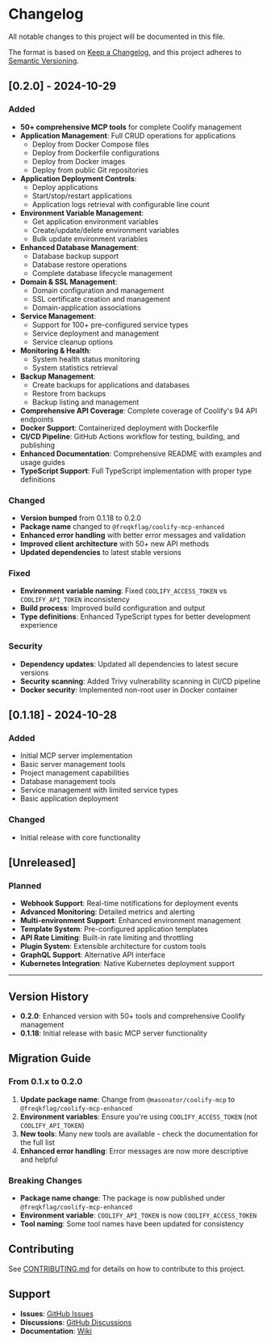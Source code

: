 # Changelog

All notable changes to this project will be documented in this file.

The format is based on [Keep a Changelog](https://keepachangelog.com/en/1.0.0/),
and this project adheres to [Semantic Versioning](https://semver.org/spec/v2.0.0.html).

## [0.2.0] - 2024-10-29

### Added
- **50+ comprehensive MCP tools** for complete Coolify management
- **Application Management**: Full CRUD operations for applications
  - Deploy from Docker Compose files
  - Deploy from Dockerfile configurations
  - Deploy from Docker images
  - Deploy from public Git repositories
- **Application Deployment Controls**:
  - Deploy applications
  - Start/stop/restart applications
  - Application logs retrieval with configurable line count
- **Environment Variable Management**:
  - Get application environment variables
  - Create/update/delete environment variables
  - Bulk update environment variables
- **Enhanced Database Management**:
  - Database backup support
  - Database restore operations
  - Complete database lifecycle management
- **Domain & SSL Management**:
  - Domain configuration and management
  - SSL certificate creation and management
  - Domain-application associations
- **Service Management**:
  - Support for 100+ pre-configured service types
  - Service deployment and management
  - Service cleanup options
- **Monitoring & Health**:
  - System health status monitoring
  - System statistics retrieval
- **Backup Management**:
  - Create backups for applications and databases
  - Restore from backups
  - Backup listing and management
- **Comprehensive API Coverage**: Complete coverage of Coolify's 94 API endpoints
- **Docker Support**: Containerized deployment with Dockerfile
- **CI/CD Pipeline**: GitHub Actions workflow for testing, building, and publishing
- **Enhanced Documentation**: Comprehensive README with examples and usage guides
- **TypeScript Support**: Full TypeScript implementation with proper type definitions

### Changed
- **Version bumped** from 0.1.18 to 0.2.0
- **Package name** changed to `@freqkflag/coolify-mcp-enhanced`
- **Enhanced error handling** with better error messages and validation
- **Improved client architecture** with 50+ new API methods
- **Updated dependencies** to latest stable versions

### Fixed
- **Environment variable naming**: Fixed `COOLIFY_ACCESS_TOKEN` vs `COOLIFY_API_TOKEN` inconsistency
- **Build process**: Improved build configuration and output
- **Type definitions**: Enhanced TypeScript types for better development experience

### Security
- **Dependency updates**: Updated all dependencies to latest secure versions
- **Security scanning**: Added Trivy vulnerability scanning in CI/CD pipeline
- **Docker security**: Implemented non-root user in Docker container

## [0.1.18] - 2024-10-28

### Added
- Initial MCP server implementation
- Basic server management tools
- Project management capabilities
- Database management tools
- Service management with limited service types
- Basic application deployment

### Changed
- Initial release with core functionality

## [Unreleased]

### Planned
- **Webhook Support**: Real-time notifications for deployment events
- **Advanced Monitoring**: Detailed metrics and alerting
- **Multi-environment Support**: Enhanced environment management
- **Template System**: Pre-configured application templates
- **API Rate Limiting**: Built-in rate limiting and throttling
- **Plugin System**: Extensible architecture for custom tools
- **GraphQL Support**: Alternative API interface
- **Kubernetes Integration**: Native Kubernetes deployment support

---

## Version History

- **0.2.0**: Enhanced version with 50+ tools and comprehensive Coolify management
- **0.1.18**: Initial release with basic MCP server functionality

## Migration Guide

### From 0.1.x to 0.2.0

1. **Update package name**: Change from `@masonator/coolify-mcp` to `@freqkflag/coolify-mcp-enhanced`
2. **Environment variables**: Ensure you're using `COOLIFY_ACCESS_TOKEN` (not `COOLIFY_API_TOKEN`)
3. **New tools**: Many new tools are available - check the documentation for the full list
4. **Enhanced error handling**: Error messages are now more descriptive and helpful

### Breaking Changes

- **Package name change**: The package is now published under `@freqkflag/coolify-mcp-enhanced`
- **Environment variable**: `COOLIFY_API_TOKEN` is now `COOLIFY_ACCESS_TOKEN`
- **Tool naming**: Some tool names have been updated for consistency

## Contributing

See [CONTRIBUTING.md](CONTRIBUTING.md) for details on how to contribute to this project.

## Support

- **Issues**: [GitHub Issues](https://github.com/freqkflag/coolify-mcp-enhanced/issues)
- **Discussions**: [GitHub Discussions](https://github.com/freqkflag/coolify-mcp-enhanced/discussions)
- **Documentation**: [Wiki](https://github.com/freqkflag/coolify-mcp-enhanced/wiki)
